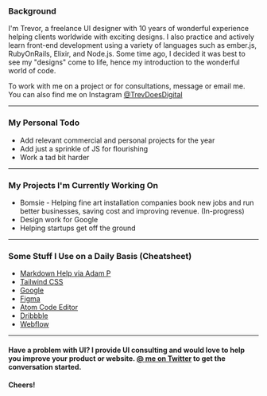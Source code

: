 ### Background
I'm Trevor, a freelance UI designer with 10 years of wonderful experience helping clients worldwide with exciting designs. I also practice and actively learn front-end development using a variety of languages such as ember.js, RubyOnRails, Elixir, and Node.js. Some time ago, I decided it was best to see my "designs" come to life, hence my introduction to the wonderful world of code.

To work with me on a project or for consultations, message or email me. You can also find me on Instagram [@TrevDoesDigital](https://instagram.com/Trevdoesdigital)

----
### My Personal Todo
- Add relevant commercial and personal projects for the year
- Add just a sprinkle of JS for flourishing
- Work a tad bit harder

----
### My Projects I'm Currently Working On
- Bomsie - Helping fine art installation companies book new jobs and run better businesses, saving cost and improving revenue. (In-progress)
- Design work for Google
- Helping startups get off the ground

----
### Some Stuff I Use on a Daily Basis (Cheatsheet)
- [Markdown Help via Adam P](https://github.com/adam-p/markdown-here/wiki/Markdown-Cheatsheet)
- [Tailwind CSS](https://tailwindcss.com/)
- [Google](https://google.com)
- [Figma](www.figma.com)
- [Atom Code Editor](www.atom.io)
- [Dribbble](www.dribbble.com/trevorabram)
- [Webflow](www.webflow.com)
----
#### Have a problem with UI? I provide UI consulting and would love to help you improve your product or website. [@ me on Twitter](https://www.twitter.com/trevordabram) to get the conversation started.
#### Cheers!
